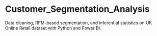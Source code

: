 # Customer_Segmentation_Analysis
Data cleaning, RFM-based segmentation, and inferential statistics on UK Online Retail dataset with Python and Power BI.
